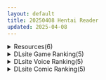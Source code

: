 ```yaml
---
layout: default
title: 20250408 Hentai Reader
updated: 2025-04-08
---
```


<details class='content-parent'>
<summary>
Resources(6)
</summary>
<details class='content-child'>
<summary>
<span class='rss-title'> [天帝哥個人漢化][加瀬大輝] 10歳年下のいとこちゃん m1-m39[1.1G] </span> <a class='rss-link' href='https://gmgard.com/gm129004' target='_blank'>&nbsp;</a>
<div class='rss-published'> 🕛 20250407 18:47:19</div>
</summary>
<img src="https://static.gmgard.us/Images/upload/69250080247190017.jpg" /><br /><p>这个系列应该是完结了，番外篇因为有码没加进去。导前记得谢谢天帝哥</p>
</details>
<details class='content-child'>
<summary>
<span class='rss-title'> [P站ID=30669150][わわ] fanbox图片视频 合集至25.1.30 [93G] </span> <a class='rss-link' href='https://gmgard.com/gm129003' target='_blank'>&nbsp;</a>
<div class='rss-published'> 🕛 20250407 18:03:26</div>
</summary>
<img src="https://static.gmgard.us/Images/upload/39186080203260067.jpg" /><br /><p>每份文件都有GIF，差分，视频。这动作真的太色了</p>
</details>
<details class='content-child'>
<summary>
<span class='rss-title'> [AI汉化][RJ01341157][若葉祥慶] サキュせかTE 〜誘惑に負けないで:サキュバスに管理された世界で〜 </span> <a class='rss-link' href='https://gmgard.com/gm128999' target='_blank'>&nbsp;</a>
<div class='rss-published'> 🕛 20250407 14:24:17</div>
</summary>
<img src="https://static.gmgard.us/Images/upload/12739072041569475.jpg" /><br /><p>——献给你的终极“魅魔”冒险游戏——
总制作周期“4年”
我们致力于打造ADV（冒险）游戏这一 жанр（体裁）的新境界。</p>
</details>
<details class='content-child'>
<summary>
<span class='rss-title'> 刀剑神域同人《荆棘王冠的共犯者》 </span> <a class='rss-link' href='https://gmgard.com/gm128998' target='_blank'>&nbsp;</a>
<div class='rss-published'> 🕛 20250407 14:24:13</div>
</summary>
<img src="https://static.gmgard.us/Images/upload/87581071400499683.jpg" /><br /><p>第一章：堕落精灵的献媚</p>
</details>
<details class='content-child'>
<summary>
<span class='rss-title'> 【R3633】[Affect3D] Tight Fantasy Chosen Bride </span> <a class='rss-link' href='https://blog.reimu.net/archives/108679' target='_blank'>&nbsp;</a>
<div class='rss-published'> 🕛 20250407 08:00:18</div>
</summary>
大家好，我是每周一才出现的御所隐藏人物小二酱。（小一的混沌人格） 本期小二酱又来搞事……不对，是给大家介绍动画 &#8230; <a class="more-link" href="https://blog.reimu.net/archives/108679">继续阅读<span class="screen-reader-text">【R3633】[Affect3D] Tight Fantasy Chosen Bride</span></a>
</details>
<details class='content-child'>
<summary>
<span class='rss-title'> 【S4797】[无修正][AWSL3D] 作者同人动画系列3D作品小合集 (4.5G) </span> <a class='rss-link' href='https://blog.reimu.net/archives/109628' target='_blank'>&nbsp;</a>
<div class='rss-published'> 🕛 20250407 05:00:56</div>
</summary>
又一位因昵称暴露的作者。AWSL3D：不是哥们，我也妹有口音啊？咳咳，抛开作者昵称不谈，作者审美也很符合国人， &#8230; <a class="more-link" href="https://blog.reimu.net/archives/109628">继续阅读<span class="screen-reader-text">【S4797】[无修正][AWSL3D] 作者同人动画系列3D作品小合集 (4.5G)</span></a>
</details>

</details>
<details class='content-parent'>
<summary>
DLsite Game Ranking(5)
</summary>
<details class='content-child'>
<summary>
<span class='rss-title'> GranEnde:Saga [樋渡本舗] </span> <a class='rss-link' href='https://www.dlsite.com/maniax/work/=/product_id/RJ01364780.html' target='_blank'>&nbsp;</a>
<div class='rss-published'> 🕛 20250408 13:17:13</div>
</summary>
<img src ="http://img.dlsite.jp/modpub/images2/work/doujin/RJ01365000/RJ01364780_img_main.jpg"/><br/>ヒロイン達といちゃいちゃしたりHしたりするRPG
</details>
<details class='content-child'>
<summary>
<span class='rss-title'> 404号室の性感マッサージ [シン・ギュラリティー] </span> <a class='rss-link' href='https://www.dlsite.com/maniax/work/=/product_id/RJ01356701.html' target='_blank'>&nbsp;</a>
<div class='rss-published'> 🕛 20250408 13:17:13</div>
</summary>
<img src ="http://img.dlsite.jp/modpub/images2/work/doujin/RJ01357000/RJ01356701_img_main.jpg"/><br/>マッサージ好き必見の3Dゲーム！凝り固まったバストをほぐし、悪いものが溜まった膣を中から柔らかくしてあげましょう。オイルを塗ってカラダをぬるぬるに…媚薬で全身気持ちよく…、届かないところは道具(?)を使ってほぐしていきましょう。さあ、あなたは今日から404号室のマッサージ師です。
</details>
<details class='content-child'>
<summary>
<span class='rss-title'> 淫紋憑きのマザー・アリシア [のうむ] </span> <a class='rss-link' href='https://www.dlsite.com/maniax/work/=/product_id/RJ01355493.html' target='_blank'>&nbsp;</a>
<div class='rss-published'> 🕛 20250408 13:17:13</div>
</summary>
<img src ="http://img.dlsite.jp/modpub/images2/work/doujin/RJ01356000/RJ01355493_img_main.jpg"/><br/>おばさん シスター 淫紋
</details>
<details class='content-child'>
<summary>
<span class='rss-title'> 夏のサカり [みこにそみ] </span> <a class='rss-link' href='https://www.dlsite.com/maniax/work/=/product_id/RJ365188.html' target='_blank'>&nbsp;</a>
<div class='rss-published'> 🕛 20250408 13:17:13</div>
</summary>
<img src ="http://img.dlsite.jp/modpub/images2/work/doujin/RJ366000/RJ365188_img_main.jpg"/><br/>【カスタム×エッチ】好みの少女たちに好き放題Hできるリアルタイム3Dゲーム!雰囲気・没入感を重視したストーリーで雌に堕ちていく姿をお楽しみください!
</details>
<details class='content-child'>
<summary>
<span class='rss-title'> エッチで一途なド田舎兄さまと、古式ゆかしい病弱妹 [Whisp] </span> <a class='rss-link' href='https://www.dlsite.com/maniax/work/=/product_id/RJ01326398.html' target='_blank'>&nbsp;</a>
<div class='rss-published'> 🕛 20250408 13:17:13</div>
</summary>
<img src ="http://img.dlsite.jp/modpub/images2/work/doujin/RJ01327000/RJ01326398_img_main.jpg"/><br/>生まれつき肺が弱く、都会の空気では生活できない病弱な妹【あすみ】。兄妹は一緒に暮らすため、空気のキレイなド田舎へ移住してきた。陸の孤島の古民家で、兄妹ふたりきりのイチャラブ生活が始まった。この生活を続けるために医者から突き付けられた条件は二つ「心身とも健康である」ことと「妹の体力をつける」こと。妹とエッチをして体力をつけ、医者の検査をクリアしながら生活レベルを改善していこう。古民家生活妹育成RPG
</details>

</details>
<details class='content-parent'>
<summary>
DLsite Voice Ranking(5)
</summary>
<details class='content-child'>
<summary>
<span class='rss-title'> ✅4/14まで早期限定特典✅【密着淫語囁き】催○おまんこコレクション ～絶対服従アイドルオナホハーレム～【KU100】 [失楽少女] </span> <a class='rss-link' href='https://www.dlsite.com/maniax/work/=/product_id/RJ01350314.html' target='_blank'>&nbsp;</a>
<div class='rss-published'> 🕛 20250408 13:17:15</div>
</summary>
<img src ="http://img.dlsite.jp/modpub/images2/work/doujin/RJ01351000/RJ01350314_img_main.jpg"/><br/>この世の全てのエッロ～いメスは、ぜ～んぶあなたの所有物…っ! 絶対服従アイドル催○オナホハーレム! CV.陽向葵ゅか様 浅木式様 秋野かえで様
</details>
<details class='content-child'>
<summary>
<span class='rss-title'> 【おねしょた】ずっとシマイナカ。～♯大人になったぼくと、エッチなお姉ちゃんたちの止まらない夜のこと。 [シロイルカ] </span> <a class='rss-link' href='https://www.dlsite.com/maniax/work/=/product_id/RJ01364807.html' target='_blank'>&nbsp;</a>
<div class='rss-published'> 🕛 20250408 13:17:15</div>
</summary>
<img src ="http://img.dlsite.jp/modpub/images2/work/doujin/RJ01365000/RJ01364807_img_main.jpg"/><br/>あの至福の日々から5年...。3人の爆乳エロエロお姉ちゃんたちを、大人になったドスケベチ●ポでケダモノのように犯しまくる！「あの頃」とは一味違う、激しくも愛に溢れた濃厚本気セックス。3姉妹のふわとろマ●コをとことん犯しまくって、心も身体もおかしくなるほど愛し合う、孕ませ堕ちる最高の背徳エロス！
</details>
<details class='content-child'>
<summary>
<span class='rss-title'> NoTitle(1) [つばめいと] </span> <a class='rss-link' href='https://www.dlsite.com/maniax/work/=/product_id/RJ01363805.html' target='_blank'>&nbsp;</a>
<div class='rss-published'> 🕛 20250408 13:17:15</div>
</summary>
<img src ="http://img.dlsite.jp/modpub/images2/work/doujin/RJ01364000/RJ01363805_img_main.jpg"/><br/>ホテルでのえっちと、そのあとのシャワーを主観のマイクと客観のボイスレコーダーのハメ撮り視点の2種類で楽しめます！ヒロインとの関係性やこの作品自体、お好きな解釈で自由に想像して聴いて下さい！柚木つばめの自サークル「つばめいと」13作目です！
</details>
<details class='content-child'>
<summary>
<span class='rss-title'> ✅️10日間限定特典✅️【総キス回数1300回超え】クールダウナーな巨乳サキュバス女王様と甘やかし《オス煽り受精チン媚びラブキス》&《濃厚王様セックスで密着種付け》 [Otozock] </span> <a class='rss-link' href='https://www.dlsite.com/maniax/work/=/product_id/RJ01354264.html' target='_blank'>&nbsp;</a>
<div class='rss-published'> 🕛 20250408 13:17:15</div>
</summary>
<img src ="http://img.dlsite.jp/modpub/images2/work/doujin/RJ01355000/RJ01354264_img_main.jpg"/><br/>この世で貴方だけの景色【高貴で最強の魔族の女王(メス)をおちんぽにひざまずかせる絶景──】総キス回数1300回以上! 遮るもののないオスとメスだけのひたすらラブキス  × 慈しむような母性MAXイチャラブ甘々H × あなたのおちんぽ様にオス媚びお仕置きH 圧倒的強者の魔族の女王に蕩けさせられるような尽くされプレイ、チン媚び敗北雑魚メスプレイどちらも楽しめるラブラブイチャイチャ甘々トラック & 人間おちんぽ様でお仕置きトラック
</details>
<details class='content-child'>
<summary>
<span class='rss-title'> 【期間限定55円】総勢8名!素人女性に〝フェラ抜き〟を頼んでみたら…<KU100> [性為の戯れ] </span> <a class='rss-link' href='https://www.dlsite.com/maniax/work/=/product_id/RJ01354136.html' target='_blank'>&nbsp;</a>
<div class='rss-published'> 🕛 20250408 13:17:15</div>
</summary>
<img src ="http://img.dlsite.jp/modpub/images2/work/doujin/RJ01355000/RJ01354136_img_main.jpg"/><br/>総勢8名の素人女性に突撃要求!もしフェラ抜きを頼んだらシテくれる?シテくれない?もしくは…それ以上?【CV:杏仁らいち様、山田じぇみ子様、乙倉ゅい様、餅梨あむ様、秋野かえで様、風鈴みすず様、御子柴泉様、西瓜すいか様】
</details>

</details>
<details class='content-parent'>
<summary>
DLsite Comic Ranking(5)
</summary>
<details class='content-child'>
<summary>
<span class='rss-title'> なまオナホ先輩♡ ~ヤリたがりの先輩が後輩くんを煽ったらバッコバコに犯されてめちゃくちゃ射精される話~ [sumomo] </span> <a class='rss-link' href='https://www.dlsite.com/maniax/work/=/product_id/RJ01365103.html' target='_blank'>&nbsp;</a>
<div class='rss-published'> 🕛 20250408 13:17:17</div>
</summary>
<img src ="http://img.dlsite.jp/modpub/images2/work/doujin/RJ01366000/RJ01365103_img_main.jpg"/><br/>セックス大好きな低身長巨乳の先輩が後輩の男の子にオナホにされる漫画です
</details>
<details class='content-child'>
<summary>
<span class='rss-title'> 人妻退魔師が触手にヤラれて敗北するなんてありえない [けーわいけーわい] </span> <a class='rss-link' href='https://www.dlsite.com/maniax/work/=/product_id/RJ01360323.html' target='_blank'>&nbsp;</a>
<div class='rss-published'> 🕛 20250408 13:17:17</div>
</summary>
<img src ="http://img.dlsite.jp/modpub/images2/work/doujin/RJ01361000/RJ01360323_img_main.jpg"/><br/>人妻退魔師が妖魔に敗北して触手でエロいことされちゃう漫画です
</details>
<details class='content-child'>
<summary>
<span class='rss-title'> ヒーロー全滅記録5 [さがのためのさーが] </span> <a class='rss-link' href='https://www.dlsite.com/maniax/work/=/product_id/RJ01371208.html' target='_blank'>&nbsp;</a>
<div class='rss-published'> 🕛 20250408 13:17:17</div>
</summary>
<img src ="http://img.dlsite.jp/modpub/images2/work/doujin/RJ01372000/RJ01371208_img_main.jpg"/><br/>捕えた敵組織の構成員にエッチな誘惑をされ、堕とされていくヒーローのお話。
</details>
<details class='content-child'>
<summary>
<span class='rss-title'> 下◯コハルの断罪 [ものくろサーキット] </span> <a class='rss-link' href='https://www.dlsite.com/maniax/work/=/product_id/RJ01370050.html' target='_blank'>&nbsp;</a>
<div class='rss-published'> 🕛 20250408 13:17:17</div>
</summary>
<img src ="http://img.dlsite.jp/modpub/images2/work/doujin/RJ01371000/RJ01370050_img_main.jpg"/><br/>エッチなのは禁止なんだから、イっちゃダメだよ?
</details>
<details class='content-child'>
<summary>
<span class='rss-title'> ゲーマー同僚神崎さんが勝手に住み着いてエロく迫ってくるんだが?! [南浜屋] </span> <a class='rss-link' href='https://www.dlsite.com/maniax/work/=/product_id/RJ01191376.html' target='_blank'>&nbsp;</a>
<div class='rss-published'> 🕛 20250408 13:17:17</div>
</summary>
<img src ="http://img.dlsite.jp/modpub/images2/work/doujin/RJ01192000/RJ01191376_img_main.jpg"/><br/>ある日突然、同僚のゲーマー女子が勝手に住み着くようになって…。 一緒にゲームをして夜はセックス… 自分たちの関係はただのセフレなのだろうか? それとも…。
</details>

</details>
